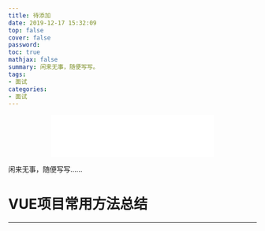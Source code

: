 ```yaml
---
title: 待添加
date: 2019-12-17 15:32:09
top: false
cover: false
password:
toc: true
mathjax: false
summary: 闲来无事，随便写写。
tags:
- 面试
categories:
- 面试
---
```


<div align="middle">
<iframe frameborder="no" border="0" marginwidth="0" marginheight="0" width=330 height=86 src="//music.163.com/outchain/player?type=2&id=411214279&auto=1&height=66"></iframe>
</div>

闲来无事，随便写写......

# VUE项目常用方法总结
---

















